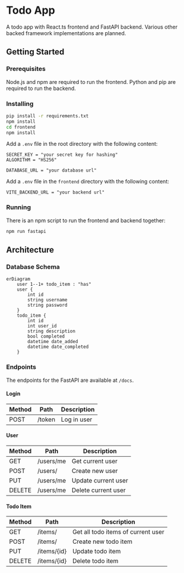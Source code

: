 # Todo App

A todo app with React.ts frontend and FastAPI backend.
Various other backed framework implementations are planned.

## Getting Started

### Prerequisites

Node.js and npm are required to run the frontend. Python and pip are required to run the backend.

### Installing

```bash
pip install -r requirements.txt
npm install
cd frontend
npm install
```

Add a `.env` file in the root directory with the following content:

```env
SECRET_KEY = "your secret key for hashing"
ALGORITHM = "HS256"

DATABASE_URL = "your database url"
```

Add a `.env` file in the `frontend` directory with the following content:

```env
VITE_BACKEND_URL = "your backend url"
```

### Running

There is an npm script to run the frontend and backend together:

```bash
npm run fastapi
```

## Architecture

### Database Schema

```mermaid
erDiagram
    user 1--1+ todo_item : "has"
    user {
        int id
        string username
        string password
    }
    todo_item {
        int id
        int user_id
        string description
        bool completed
        datetime date_added
        datetime date_completed
    }
```

### Endpoints

The endpoints for the FastAPI are available at `/docs`.

#### Login

| Method | Path | Description |
| --- | --- | --- |
| POST | /token | Log in user |

#### User

| Method | Path | Description |
| --- | --- | --- |
| GET | /users/me | Get current user |
| POST | /users/ | Create new user |
| PUT | /users/me | Update current user |
| DELETE | /users/me | Delete current user |

#### Todo Item

| Method | Path | Description |
| --- | --- | --- |
| GET | /items/ | Get all todo items of current user |
| POST | /items/ | Create new todo item |
| PUT | /items/{id} | Update todo item |
| DELETE | /items/{id} | Delete todo item |
